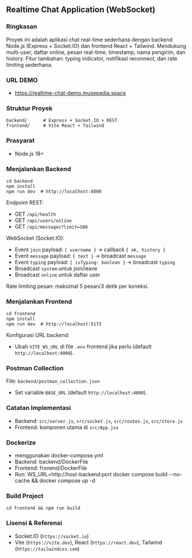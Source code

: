 ## Realtime Chat Application (WebSocket)

### Ringkasan
Proyek ini adalah aplikasi chat real-time sederhana dengan backend Node.js (Express + Socket.IO) dan frontend React + Tailwind. Mendukung multi-user, daftar online, pesan real-time, timestamp, nama pengirim, dan history. Fitur tambahan: typing indicator, notifikasi reconnect, dan rate limiting sederhana.

### URL DEMO
- https://realtime-chat-demo.musepedia.space

### Struktur Proyek
```
backend/      # Express + Socket.IO + REST
frontend/     # Vite React + Tailwind
```

### Prasyarat
- Node.js 18+

### Menjalankan Backend
```
cd backend
npm install
npm run dev  # http://localhost:4000
```

Endpoint REST:
- GET `/api/health`
- GET `/api/users/online`
- GET `/api/messages?limit=100`

WebSocket (Socket.IO):
- Event `join` payload: `{ username }` -> callback `{ ok, history }`
- Event `message` payload: `{ text }` -> broadcast `message`
- Event `typing` payload: `{ isTyping: boolean }` -> broadcast `typing`
- Broadcast `system` untuk join/leave
- Broadcast `online` untuk daftar user

Rate limiting pesan: maksimal 5 pesan/3 detik per koneksi.

### Menjalankan Frontend
```
cd frontend
npm install
npm run dev  # http://localhost:5173
```

Konfigurasi URL backend:
- Ubah `VITE_WS_URL` di file `.env` frontend jika perlu (default `http://localhost:4000`).

### Postman Collection
File: `backend/postman_collection.json`
- Set variable `BASE_URL` (default `http://localhost:4000`).

### Catatan Implementasi
- Backend: `src/server.js`, `src/socket.js`, `src/routes.js`, `src/store.js`
- Frontend: komponen utama di `src/App.jsx`

### Dockerize 
- menggunakan docker-compose.yml
- Backend: backend/DockerFile
- Frontend: fronend/DockerFile
- Run: WS_URL=http://host-backend:port docker compose build --no-cache && docker compose up -d

### Build Project
```
cd frontend && npm run build
```

### Lisensi & Referensi
- Socket.IO (`https://socket.io`)
- Vite (`https://vite.dev`), React (`https://react.dev`), Tailwind (`https://tailwindcss.com`)


